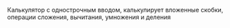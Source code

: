 Калькулятор с однострочным вводом, калькулирует вложенные скобки, операции сложения, вычитания, умножения и деления
